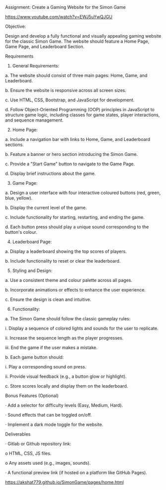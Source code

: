 Assignment: Create a Gaming Website for the Simon Game

https://www.youtube.com/watch?v=EWJ5uYwQJGU

Objective:

Design and develop a fully functional and visually appealing gaming website for the classic Simon Game. The website should feature a Home Page, Game Page, and Leaderboard Section.

Requirements

1. General Requirements:

a. The website should consist of three main pages: Home, Game, and Leaderboard.

b. Ensure the website is responsive across all screen sizes.

c. Use HTML, CSS, Bootstrap, and JavaScript for development.

d. Follow Object-Oriented Programming (OOP) principles in JavaScript to structure game logic, including classes for game states, player interactions, and sequence management.

2. Home Page:

a. Include a navigation bar with links to Home, Game, and Leaderboard sections.

b. Feature a banner or hero section introducing the Simon Game.

c. Provide a "Start Game" button to navigate to the Game Page.

d. Display brief instructions about the game.

3. Game Page:

a. Design a user interface with four interactive coloured buttons (red, green, blue, yellow).

b. Display the current level of the game.

c. Include functionality for starting, restarting, and ending the game.

d. Each button press should play a unique sound corresponding to the button's colour.

4. Leaderboard Page:

a. Display a leaderboard showing the top scores of players.

b. Include functionality to reset or clear the leaderboard.

5. Styling and Design:

a. Use a consistent theme and colour palette across all pages.

b. Incorporate animations or effects to enhance the user experience.

c. Ensure the design is clean and intuitive.

6. Functionality:

a. The Simon Game should follow the classic gameplay rules:

i. Display a sequence of colored lights and sounds for the user to replicate.

ii. Increase the sequence length as the player progresses.

iii. End the game if the user makes a mistake.

b. Each game button should:

i. Play a corresponding sound on press.

ii. Provide visual feedback (e.g., a button glow or highlight).

c. Store scores locally and display them on the leaderboard.

Bonus Features (Optional)

· Add a selector for difficulty levels (Easy, Medium, Hard).

· Sound effects that can be toggled on/off.

· Implement a dark mode toggle for the website.

Deliverables

· Gitlab or Github repository link:

o HTML, CSS, JS files.

o Any assets used (e.g., images, sounds).

· A functional preview link (if hosted on a platform like GitHub Pages).


 <!-- var sounds = {
    greenBox: new Audio("https://s3.amazonaws.com/freecodecamp/simonSound1.mp3"),
    redBox: new Audio("https://s3.amazonaws.com/freecodecamp/simonSound2.mp3"),
    blueBox: new Audio("https://s3.amazonaws.com/freecodecamp/simonSound3.mp3"),
    yellowBox: new Audio ("https://s3.amazonaws.com/freecodecamp/simonSound4.mp3"),
  }; -->


https://akshat779.github.io/SimonGame/pages/home.html